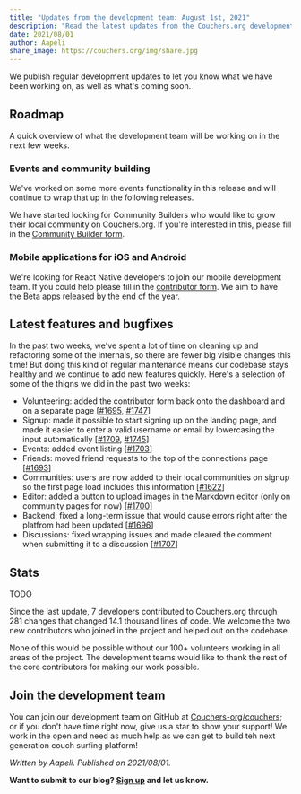 ```yaml
---
title: "Updates from the development team: August 1st, 2021"
description: "Read the latest updates from the Couchers.org development team."
date: 2021/08/01
author: Aapeli
share_image: https://couchers.org/img/share.jpg
---
```


We publish regular development updates to let you know what we have been working on, as well as what's coming soon.

## Roadmap

A quick overview of what the development team will be working on in the next few weeks.

### Events and community building

We've worked on some more events functionality in this release and will continue to wrap that up in the following releases.

We have started looking for Community Builders who would like to grow their local community on Couchers.org. If you're interested in this, please fill in the [Community Builder form](https://couchers.org/community-builder-form).

### Mobile applications for iOS and Android

We're looking for React Native developers to join our mobile development team. If you could help please fill in the [contributor form](https://app.couchers.org/contribute). We aim to have the Beta apps released by the end of the year.

## Latest features and bugfixes

In the past two weeks, we've spent a lot of time on cleaning up and refactoring some of the internals, so there are fewer big visible changes this time! But doing this kind of regular maintenance means our codebase stays healthy and we continue to add new features quickly. Here's a selection of some of the thigns we did in the past two weeks:

* Volunteering: added the contributor form back onto the dashboard and on a separate page [[#1695](https://github.com/Couchers-org/couchers/pull/1695), [#1747](https://github.com/Couchers-org/couchers/pull/1747)]
* Signup: made it possible to start signing up on the landing page, and made it easier to enter a valid username or email by lowercasing the input automatically [[#1709](https://github.com/Couchers-org/couchers/pull/1709), [#1745](https://github.com/Couchers-org/couchers/pull/1745)]
* Events: added event listing [[#1703](https://github.com/Couchers-org/couchers/pull/1703)]
* Friends: moved friend requests to the top of the connections page [[#1693](https://github.com/Couchers-org/couchers/pull/1693)]
* Communities: users are now added to their local communities on signup so the first page load includes this information [[#1622](https://github.com/Couchers-org/couchers/pull/1622)]
* Editor: added a button to upload images in the Markdown editor (only on community pages for now) [[#1700](https://github.com/Couchers-org/couchers/pull/1700)]
* Backend: fixed a long-term issue that would cause errors right after the platfrom had been updated [[#1696](https://github.com/Couchers-org/couchers/pull/1696)]
* Discussions: fixed wrapping issues and made cleared the comment when submitting it to a discussion [[#1707](https://github.com/Couchers-org/couchers/pull/1707)]

## Stats

TODO

Since the last update, 7 developers contributed to Couchers.org through 281 changes that changed 14.1 thousand lines of code. We welcome the two new contributors who joined in the project and helped out on the codebase.

None of this would be possible without our 100+ volunteers working in all areas of the project. The development teams would like to thank the rest of the core contributors for making our work possible.

## Join the development team

You can join our development team on GitHub at [Couchers-org/couchers](https://github.com/couchers-org/couchers); or if you don't have time right now, give us a star to show your support! We work in the open and need as much help as we can get to build teh next generation couch surfing platform!

*Written by Aapeli. Published on 2021/08/01.*

**Want to submit to our blog? [Sign up](/volunteer) and let us know.**
